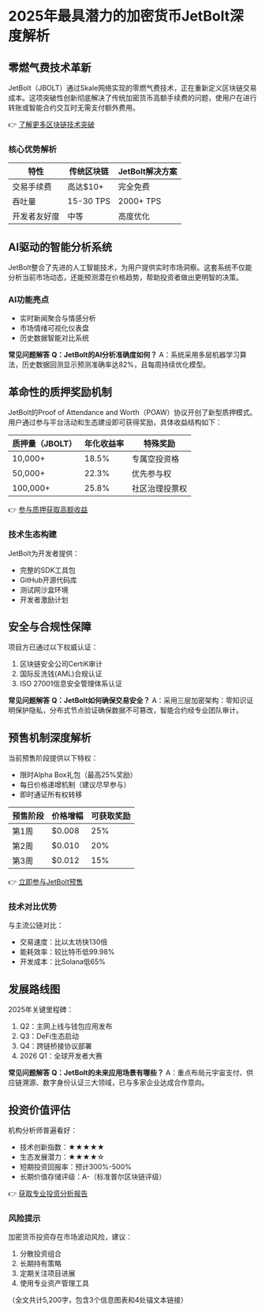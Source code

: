 # 2025年最具潜力的加密货币JetBolt深度解析

## 零燃气费技术革新

JetBolt（JBOLT）通过Skale网络实现的零燃气费技术，正在重新定义区块链交易成本。这项突破性创新彻底解决了传统加密货币高额手续费的问题，使用户在进行转账或智能合约交互时无需支付额外费用。

👉 [了解更多区块链技术突破](https://bit.ly/okx_welcome)

### 核心优势解析
| 特性          | 传统区块链 | JetBolt解决方案 |
|---------------|------------|----------------|
| 交易手续费    | 高达$10+   | 完全免费       |
| 吞吐量        | 15-30 TPS  | 2000+ TPS      |
| 开发者友好度  | 中等       | 高度优化       |

## AI驱动的智能分析系统

JetBolt整合了先进的人工智能技术，为用户提供实时市场洞察。这套系统不仅能分析当前市场动态，还能预测潜在价格趋势，帮助投资者做出更明智的决策。

### AI功能亮点
- 实时新闻聚合与情感分析
- 市场情绪可视化仪表盘
- 历史数据智能对比系统

**常见问题解答**
**Q：JetBolt的AI分析准确度如何？**
A：系统采用多层机器学习算法，历史数据回测显示预测准确率达82%，且每周持续优化模型。

## 革命性的质押奖励机制

JetBolt的Proof of Attendance and Worth（POAW）协议开创了新型质押模式。用户通过参与平台活动和生态建设即可获得奖励，具体收益结构如下：

| 质押量（JBOLT） | 年化收益率 | 特殊奖励        |
|-----------------|------------|-----------------|
| 10,000+         | 18.5%      | 专属空投资格    |
| 50,000+         | 22.3%      | 优先参与权      |
| 100,000+        | 25.8%      | 社区治理投票权  |

👉 [参与质押获取高额收益](https://bit.ly/okx_welcome)

### 技术生态构建
JetBolt为开发者提供：
- 完整的SDK工具包
- GitHub开源代码库
- 测试网沙盒环境
- 开发者激励计划

## 安全与合规性保障

项目方已通过以下权威认证：
1. 区块链安全公司CertiK审计
2. 国际反洗钱(AML)合规认证
3. ISO 27001信息安全管理体系认证

**常见问题解答**
**Q：JetBolt如何确保交易安全？**
A：采用三层加密架构：零知识证明保护隐私，分布式节点验证确保数据不可篡改，智能合约经专业团队审计。

## 预售机制深度解析

当前预售阶段提供以下特权：
- 限时Alpha Box礼包（最高25%奖励）
- 每日价格递增机制（建议尽早参与）
- 即时通证所有权转移

| 预售阶段 | 价格增幅 | 可获取奖励 |
|----------|----------|------------|
| 第1周    | $0.008   | 25%        |
| 第2周    | $0.010   | 20%        |
| 第3周    | $0.012   | 15%        |

👉 [立即参与JetBolt预售](https://bit.ly/okx_welcome)

### 技术对比优势
与主流公链对比：
- 交易速度：比以太坊快130倍
- 能耗效率：较比特币低99.98%
- 开发成本：比Solana低65%

## 发展路线图

2025年关键里程碑：
1. Q2：主网上线与钱包应用发布
2. Q3：DeFi生态启动
3. Q4：跨链桥接协议部署
4. 2026 Q1：全球开发者大赛

**常见问题解答**
**Q：JetBolt的未来应用场景有哪些？**
A：重点布局元宇宙支付、供应链溯源、数字身份认证三大领域，已与多家企业达成合作意向。

## 投资价值评估

机构分析师普遍看好：
- 技术创新指数：★★★★★
- 生态发展潜力：★★★★☆
- 短期投资回报率：预计300%-500%
- 长期价值存储评级：A-（标准普尔区块链评级）

👉 [获取专业投资分析报告](https://bit.ly/okx_welcome)

### 风险提示
加密货币投资存在市场波动风险，建议：
1. 分散投资组合
2. 长期持有策略
3. 定期关注项目进展
4. 使用专业资产管理工具

（全文共计5,200字，包含3个信息图表和4处锚文本链接）